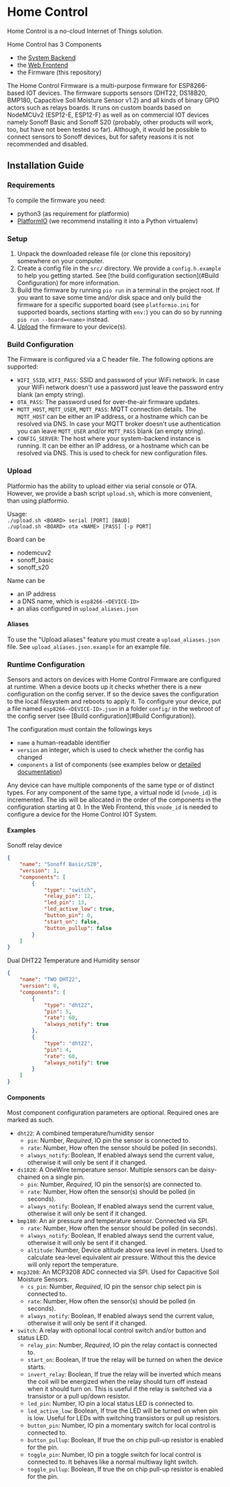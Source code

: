 # Home Control

Home Control is a no-cloud Internet of Things solution. 

Home Control has 3 Components
- the [System Backend](https://github.com/iot-home-control/system-backend)
- the [Web Frontend](https://github.com/iot-home-control/frontend)
- the Firmware (this repository)

The Home Control Firmware is a multi-purpose firmware for ESP8266-based IOT devices.
The firmware supports sensors (DHT22, DS18B20, BMP180, Capacitive Soil Moisture Sensor v1.2) and all kinds of binary GPIO actors such as relays boards.
It runs on custom boards based on NodeMCUv2 (ESP12-E, ESP12-F) as well as on commercial IOT devices namely Sonoff Basic and Sonoff S20 (probably, other products will work, too, but have not been tested so far).
Although, it would be possible to connect sensors to Sonoff devices, but for safety reasons it is not recommended and disabled.

## Installation Guide
### Requirements
To compile the firmware you need:
- python3 (as requirement for platformio)
- [PlatformIO](https://platformio.org) (we recommend installing it into a Python virtualenv)

### Setup
1. Unpack the downloaded release file (or clone this repository) somewhere on your computer.
1. Create a config file in the `src/` directory.
   We provide a `config.h.example` to help you getting started.
   See [the build configuration section](#Build Configuration) for more information.
1. Build the firmware by running `pio run` in a terminal in the project root.
   If you want to save some time and/or disk space and only build the firmware for a specific supported board (see `platformio.ini` for supported boards, sections starting with `env:`) you can do so by running `pio run --board=<name>` instead.
1. [Upload](#upload) the firmware to your device(s).   
### Build Configuration
The Firmware is configured via a C header file. The following options are supported:
- `WIFI_SSID`, `WIFI_PASS`: SSID and password of your WiFi network.
  In case your WiFi network doesn't use a password just leave the password entry blank (an empty string).
- `OTA_PASS`: The password used for over-the-air firmware updates.
- `MQTT_HOST`, `MQTT_USER`, `MQTT_PASS`: MQTT connection details.
  The `MQTT_HOST` can be either an IP address, or a hostname which can be resolved via DNS.
  In case your MQTT broker doesn't use authentication you can leave `MQTT_USER` and/or `MQTT_PASS` blank (an empty string).
- `CONFIG_SERVER`: The host where your system-backend instance is running.
  It can be either an IP address, or a hostname which can be resolved via DNS.
  This is used to check for new configuration files.

### Upload
Platformio has the ability to upload either via serial console or OTA.
However, we provide a bash script `upload.sh`, which is more convenient, than using platformio.

Usage:  
`./upload.sh <BOARD> serial [PORT] [BAUD]`  
`./upload.sh <BOARD> ota <NAME> [PASS] [-p PORT]`

Board can be 
- nodemcuv2
- sonoff_basic
- sonoff_s20

Name can be
- an IP address 
- a DNS name, which is `esp8266-<DEVICE-ID>`
- an alias configured in `upload_aliases.json`

#### Aliases
To use the "Upload aliases" feature you must create a `upload_aliases.json` file.
See `upload_aliases.json.example` for an example file.

### Runtime Configuration

Sensors and actors on devices with Home Control Firmware are configured at runtime.
When a device boots up it checks whether there is a new configuration on the config server.
If so the device saves the configuration to the local filesystem and reboots to apply it.
To configure your device, put a file named `esp8266-<DEVICE-ID>.json` in a folder `config/` in the webroot of the config server (see [Build configuration](#Build Configuration)).

The configuration must contain the followings keys
- `name` a human-readable identifier
- `version` an integer, which is used to check whether the config has changed
- `components` a list of components (see examples below or [detailed documentation](####Components))

Any device can have multiple components of the same type or of distinct types.
For any component of the same type, a virtual node id (`vnode_id`) is incremented.
The ids will be allocated in the order of the components in the configuration starting at 0.
In the Web Frontend, this `vnode_id` is needed to configure a device for the Home Control IOT System.

#### Examples
Sonoff relay device
```json
{
    "name": "Sonoff Basic/S20",
    "version": 1,
    "components": [
        {
            "type": "switch",
            "relay_pin": 12,
            "led_pin": 13,
            "led_active_low": true,
            "button_pin": 0,
            "start_on": false,
            "button_pullup": false
        }
    ]
}
```
Dual DHT22 Temperature and Humidity sensor
```JSON
{
    "name": "TWO DHT22",
    "version": 0,
    "components": [
        {
            "type": "dht22",
            "pin": 5,
            "rate": 60,
            "always_notify": true
        },
        {
            "type": "dht22",
            "pin": 4,
            "rate": 60,
            "always_notify": true
        }
    ]
}
```

#### Components
Most component configuration parameters are optional.
Required ones are marked as such.

- `dht22`:
  A combined temperature/humidity sensor
    * `pin`: Number, *Required*, IO pin the sensor is connected to.
    * `rate`: Number, How often the sensor should be polled (in seconds).
    * `always_notify`: Boolean, If enabled always send the current value, otherwise it will only be sent if it changed.
- `ds1820`:
  A OneWire temperature sensor. Multiple sensors can be daisy-chained on a single pin.
    * `pin`: Number, *Required*, IO pin the sensor(s) are connected to.
    * `rate`: Number, How often the sensor(s) should be polled (in seconds).
    * `always_notify`: Boolean, If enabled always send the current value, otherwise it will only be sent if it changed.
- `bmp180`:
  An air pressure and temperature sensor. Connected via SPI.
    * `rate`: Number, How often the sensor should be polled (in seconds).
    * `always_notify`: Boolean, If enabled always send the current value, otherwise it will only be sent if it changed.
    * `altitude`: Number, Device altitude above sea level in meters.
      Used to calculate sea-level equivalent air pressure.
      Without this the device will only report the temperature.
- `mcp3208`:
  An MCP3208 ADC connected via SPI. Used for Capacitive Soil Moisture Sensors.
    * `cs_pin`: Number, *Required*, IO pin the sensor chip select pin is connected to.
    * `rate`: Number, How often the sensor(s) should be polled (in seconds).
    * `always_notify`: Boolean, If enabled always send the current value, otherwise it will only be sent if it changed.
- `switch`:
  A relay with optional local control switch and/or button and status LED.
    * `relay_pin`: Number, *Required*, IO pin the relay contact is connected to.
    * `start_on`: Boolean, If true the relay will be turned on when the device starts.  
    * `invert_relay`: Boolean, If true the relay will be inverted which means the coil will be energized when the relay should turn off instead when it should turn on.
      This is useful if the relay is switched via a transistor or a pull up/down resistor.
    * `led_pin`: Number, IO pin a local status LED is connected to.
    * `led_active_low`: Boolean, If true the LED will be turned on when pin is low.
      Useful for LEDs with switching transistors or pull up resistors.
    * `button_pin`: Number, IO pin a momentary switch for local control is connected to.
    * `button_pullup`: Boolean, If true the on chip pull-up resistor is enabled for the pin.
    * `toggle_pin`: Number, IO pin a toggle switch for local control is connected to.
      It behaves like a normal multiway light switch.
    * `toggle_pullup`: Boolean, If true the on chip pull-up resistor is enabled for the pin.
